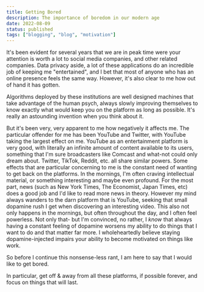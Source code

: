 ```yaml
---
title: Getting Bored
description: The importance of boredom in our modern age
date: 2022-08-09
status: published
tags: ["blogging", "blog", "motivation"]
---
```


It's been evident for several years that we are in peak time were your attention is worth
a lot to social media companies, and other related companies. Data privacy aside, a lot of
these applications do an incredible job of keeping me "entertained", and I bet that most of
anyone who has an online presence feels the same way. However, it's also clear to me how out
of hand it has gotten.

Algorithms deployed by these institutions are well designed machines that take advantage of
the human psych, always slowly improving themselves to know exactly what would keep you on
the platform as long as possible. It's really an astounding invention when you think about it.

But it's been very, very apparent to me how negatively it affects me. The particular offender
for me has been YouTube and Twitter, with YouTube taking the largest effect on me. YouTube as
an entertainment platform is very good, with literally an infinite amount of content available
to its users, something that I'm sure broadcasters like Comcast and what-not could only dream
about. Twitter, TikTok, Reddit, etc. all share similar powers. Some effects that are particular
concerning to me is the constant need of wanting to get back on the platforms. In the mornings,
I'm often craving intellectual material, or something interesting and maybe even profound. For
the most part, news (such as New York Times, The Economist, Japan Times, etc) does a good job
and I'd like to read more news in theory. However my mind always wanders to the darn platform
that is YouTube, seeking that small dopamine rush I get when discovering an interesting video.
This also not only happens in the mornings, but often throughout the day, and I often feel
powerless. Not only that- but I'm convinced, no rather, I _know_ that always having a constant
feeling of dopamine worsens my ability to do things that I want to do and that matter far more.
I wholeheartedly believe staying dopamine-injected impairs your ability to become motivated
on things like work.

So before I continue this nonsense-less rant, I am here to say that I would like to get bored.

In particular, get off & away from all these platforms, if possible forever, and focus on things
that will last.
